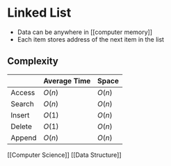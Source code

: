 # Linked List

- Data can be anywhere in [[computer memory]]
- Each item stores address of the next item in the list

## Complexity

|        | Average Time | Space  |
| ------ | ------------ | ------ |
| Access | $O(n)$       | $O(n)$ |
| Search | $O(n)$       | $O(n)$ |
| Insert | $O(1)$       | $O(n)$ |
| Delete | $O(1)$       | $O(n)$ |
| Append | $O(n)$       | $O(n)$ |

[[Computer Science]] [[Data Structure]]

[//begin]: # "Autogenerated link references for markdown compatibility"
[computer-memory]: computer-memory "Computer Memory"
[computer-science]: computer-science "Computer Science"
[data-structure]: data-structure "Data Structure"
[//end]: # "Autogenerated link references"